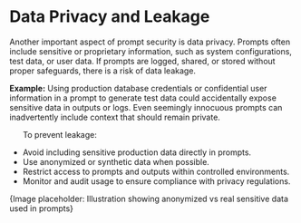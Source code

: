 <h1>Data Privacy and Leakage</h1>
<p>
	Another important aspect of prompt security is data privacy. Prompts often include sensitive or proprietary information, such as system configurations, test data, or user data. If prompts are logged, shared, or stored without proper safeguards, there is a risk of data leakage.
</p>
<p>
	<b>Example:</b>
	Using production database credentials or confidential user information in a prompt to generate test data could accidentally expose sensitive data in outputs or logs. Even seemingly innocuous prompts can inadvertently include context that should remain private.
</p>
<ul>
	<p>To prevent leakage:</p>
	<li>
		Avoid including sensitive production data directly in prompts.
	</li>
	<li>
		Use anonymized or synthetic data when possible.
	</li>
	<li>
		Restrict access to prompts and outputs within controlled environments.
	</li>
	<li>
		Monitor and audit usage to ensure compliance with privacy regulations.
	</li>
</ul>

<footer>
	{Image placeholder: Illustration showing anonymized vs real sensitive data used in prompts}
</footer>